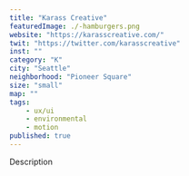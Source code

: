 ```yaml
---
title: "Karass Creative"
featuredImage: ./-hamburgers.png
website: "https://karasscreative.com/"
twit: "https://twitter.com/karasscreative"
inst: ""
category: "K"
city: "Seattle"
neighborhood: "Pioneer Square"
size: "small"
map: ""
tags:
    - ux/ui
    - environmental
    - motion
published: true
---
```


Description
